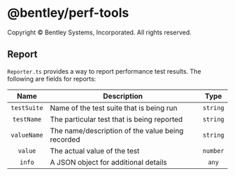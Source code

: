 # @bentley/perf-tools

Copyright © Bentley Systems, Incorporated. All rights reserved.

## Report

`Reporter.ts` provides a way to report performance test results. The following are fields for reports:

|    Name     | Description                                      |  Type   |
|:-----------:|--------------------------------------------------|:-------:|
| `testSuite` | Name of the test suite that is being run         | `string`|
| `testName`  | The particular test that is being reported       | `string`|
| `valueName` | The name/description of the value being recorded | `string`|
|  `value`    | The actual value of the test                     | `number`|
|   `info`    | A JSON object for additional details             |  `any`  |
